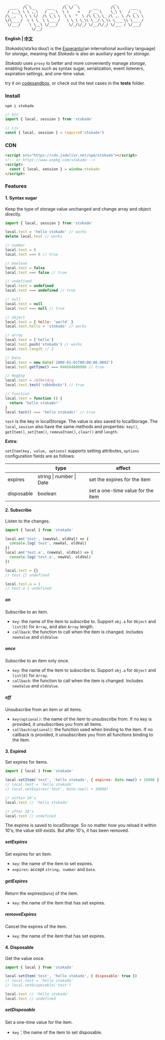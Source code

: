 ```shell
         __                __  __                __
  ____  /\ \__     ___    /\ \/  \      __      /\ \     ___   
 / ,__\ \ \ ,_\   / __`\  \ \    <    /'__`\    \_\ \   / __`\ 
/\__, `\ \ \ \/  /\ \_\ \  \ \  ^  \ /\ \_\.\_ /\ ,. \ /\ \_\ \
\/\____/  \ \ \_ \ \____/   \ \_\ \_\\ \__/.\_\\ \____\\ \____/
 \/___/    \ \__\ \/___/     \/_/\/_/ \/__/\/_/ \/___ / \/___/ 
            \/__/
```

**English | [中文](./README.zh.md)**

*Stokado*(/stəˈkɑːdoʊ/) is the [Esperanto](https://en.wikipedia.org/wiki/Esperanto)(an international auxiliary language) for *storage*, meaning that *Stokado* is also an auxiliary agent for *storage*.

*Stokado* uses `proxy` to better and more conveniently manage *storage*, enabling features such as syntax sugar, serialization, event listeners, expiration settings, and one-time value.

try it on [codesandbox](https://codesandbox.io/s/proxy-web-storage-demo-3w6uex), or check out the test cases in the **tests** folder.

### Install

```shell
npm i stokado
```

```js
// mjs
import { local, session } from 'stokado'
```
```js
// cjs
const { local, session } = require('stokado')
```

### CDN

```html
<script src="https://cdn.jsdelivr.net/npm/stokado"></script>
<!-- or https://www.unpkg.com/stokado -->
<script>
  const { local, session } = window.stokado
</script>
```

### Features

#### 1. Syntax sugar

Keep the type of storage value unchanged and change array and object directly.

```js
import { local, session } from 'stokado'

local.test = 'hello stokado' // works
delete local.test // works

// number
local.test = 0
local.test === 0 // true

// boolean
local.test = false
local.test === false // true

// undefined
local.test = undefined
local.test === undefined // true

// null
local.test = null
local.test === null // true

// object
local.test = { hello: 'world' }
local.test.hello = 'stokado' // works

// array
local.test = ['hello']
local.test.push('stokado') // works
local.test.length // 2

// Date
local.test = new Date('2000-01-01T00:00:00.000Z')
local.test.getTime() === 946684800000 // true

// RegExp
local.test = /d(b+)d/g
local.test.test('cdbbdbsbz') // true

// function
local.test = function () {
  return 'hello stokado!'
}
local.test() === 'hello stokado!' // true
```

`test` is the key in localStorage. The value is also saved to localStorage.
The `local`, `session` also have the same methods and properties: `key()`, `getItem()`, `setItem()`, `removeItem()`, `clear()` and `length`.

**Extra:**

`setItem(key, value, options)` supports setting attributes, `options` configuration fields are as follows:

| | type | effect |
| ---- | ---- | ---- |
| expires | string \| number \| Date | set the expires for the item |
| disposable | boolean | set a one-time value for the item |

#### 2. Subscribe

Listen to the changes.

```js
import { local } from 'stokado'

local.on('test', (newVal, oldVal) => {
  console.log('test', newVal, oldVal)
})
local.on('test.a', (newVal, oldVal) => {
  console.log('test.a', newVal, oldVal)
})

local.test = {}
// test {} undefined

local.test.a = 1
// test.a 1 undefined
```

##### on

Subscribe to an item.

- `key`: the name of the item to subscribe to. Support `obj.a` for `Object` and `list[0]` for `Array`, and also `Array` length.
- `callback`: the function to call when the item is changed. Includes `newValue` and `oldValue`.

##### once

Subscribe to an item only once.

- `key`: the name of the item to subscribe to. Support `obj.a` for `Object` and `list[0]` for `Array`.
- `callback`: the function to call when the item is changed. Includes `newValue` and `oldValue`.

##### off

Unsubscribe from an item or all items.

- `key(optional)`: the name of the item to unsubscribe from. If no key is provided, it unsubscribes you from all items.
- `callback(optional)`: the function used when binding to the item. If no callback is provided, it unsubscribes you from all functions binding to the item.

#### 3. Expired

Set expires for items.

```js
import { local } from 'stokado'

local.setItem('test', 'hello stokado', { expires: Date.now() + 10000 })
// local.test = 'hello stokado'
// local.setExpires('test', Date.now() + 10000)

// within 10's
local.test // 'hello stokado'

// after 10's
local.test // undefined
```

The expires is saved to localStorage.
So no matter how you reload it within 10's, the value still exists.
But after 10's, it has been removed.

##### setExpires

Set expires for an item.

- `key`: the name of the item to set expires.
- `expires`: accept `string`、`number` and `Date`.

##### getExpires

Return the expires(`Date`) of the item.

- `key`: the name of the item that has set expires.

##### removeExpires

Cancel the expires of the item.

- `key`: the name of the item that has set expires.

#### 4. Disposable

Get the value once.

```js
import { local } from 'stokado'

local.setItem('test', 'hello stokado', { disposable: true })
// local.test = 'hello stokado'
// local.setDisposable('test')

local.test // 'hello stokado'
local.test // undefined
```

##### setDisposable

Set a one-time value for the item.

- `key`：the name of the item to set disposable.